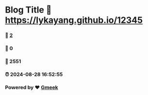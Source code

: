 # Blog Title :link: https://lykayang.github.io/12345 
### :page_facing_up: [2](https://lykayang.github.io/12345/tag.html) 
### :speech_balloon: 0 
### :hibiscus: 2551 
### :alarm_clock: 2024-08-28 16:52:55 
### Powered by :heart: [Gmeek](https://github.com/Meekdai/Gmeek)
